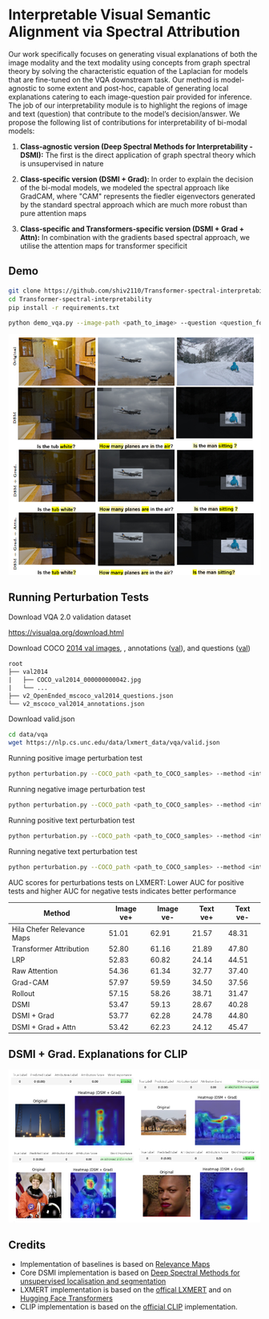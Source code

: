 # Interpretable Visual Semantic Alignment via Spectral Attribution

Our work specifically focuses on generating visual explanations of both the image modality and the text modality using concepts from graph spectral theory by solving the characteristic equation of the Laplacian for models that are fine-tuned on the VQA downstream task. Our method is model-agnostic to some extent and post-hoc, capable of generating local explanations catering to each image-question pair provided for inference.
The job of our interpretability module is to highlight the regions of image and text (question) that contribute to the model’s decision/answer. We propose the following list of contributions for interpretability of bi-modal models:
1. **Class-agnostic version (Deep Spectral Methods for Interpretability - DSMI):** The first is the direct application of graph spectral theory which is unsupervised in nature

2. **Class-specific version (DSMI + Grad):** In order to explain the decision of the bi-modal models, we modeled the spectral approach like GradCAM, where "CAM" represents the fiedler eigenvectors generated by the standard spectral approach which are much more robust than pure attention maps

3. **Class-specific and Transformers-specific version (DSMI + Grad + Attn):** In combination with the gradients based spectral approach, we utilise the attention maps for transformer specificit


## Demo
```bash
git clone https://github.com/shiv2110/Transformer-spectral-interpretability.git
cd Transformer-spectral-interpretability
pip install -r requirements.txt
```

```bash
python demo_vqa.py --image-path <path_to_image> --question <question_for_image> --method-name <interpretability_method>
```

![Alt text](test_images/lxmert_dsms.png "a title")


## Running Perturbation Tests

Download VQA 2.0 validation dataset

https://visualqa.org/download.html

Download COCO [2014 val images](http://images.cocodataset.org/zips/val2014.zip), , annotations ([val](https://s3.amazonaws.com/cvmlp/vqa/mscoco/vqa/v2_Annotations_Val_mscoco.zip)), and questions ([val](https://s3.amazonaws.com/cvmlp/vqa/mscoco/vqa/v2_Questions_Val_mscoco.zip))

    root
    ├── val2014              
    |   ├── COCO_val2014_000000000042.jpg
    |   └── ...  
    ├── v2_OpenEnded_mscoco_val2014_questions.json
    └── v2_mscoco_val2014_annotations.json

Download valid.json
```bash
cd data/vqa
wget https://nlp.cs.unc.edu/data/lxmert_data/vqa/valid.json
```

Running positive image perturbation test
```bash
python perturbation.py --COCO_path <path_to_COCO_samples> --method <interpretability_method> --is-positive-pert True
```

Running negative image perturbation test
```bash
python perturbation.py --COCO_path <path_to_COCO_samples> --method <interpretability_method> 
```

Running positive text perturbation test
```bash
python perturbation.py --COCO_path <path_to_COCO_samples> --method <interpretability_method> --is-text-pert True --is-positive-pert True
```

Running negative text perturbation test
```bash
python perturbation.py --COCO_path <path_to_COCO_samples> --method <interpretability_method> --is-text-pert True
```

AUC scores for perturbations tests on LXMERT: Lower AUC for positive tests and higher AUC for negative tests indicates better performance

| Method                                       | Image ve+                 | Image ve-                | Text ve+                | Text ve-                |
|----------------------------------------------|---------------------------|--------------------------|--------------------------|--------------------------|
| Hila Chefer Relevance Maps                           | 51.01                 | 62.91                | 21.57                | 48.31                |
| Transformer Attribution                  | 52.80                 | 61.16                    | 21.89                | 47.80                |
| LRP                                    | 52.83                   | 60.82                    | 24.14                    | 44.51                    |
| Raw Attention                                | 54.36                     | 61.34                    | 32.77                    | 37.40                    |
| Grad-CAM                                 | 57.97                     | 59.59                    | 34.50                    | 37.56                    |
| Rollout                                  | 57.15                     | 58.26                    | 38.71                    | 31.47                    |
| DSMI                         | 53.47                     | 59.13                    | 28.67                    | 40.28                    |
| DSMI + Grad                  | 53.77                     | 62.28                | 24.78                    | 44.80                    |
| DSMI + Grad + Attn      | 53.42                     | 62.23                  | 24.12                  | 45.47                  |


## DSMI + Grad. Explanations for CLIP

![DSMI + Grad. on CLIP](test_images/clip_viz.png "Image and text relevance for CLIP")

## Credits

- Implementation of baselines is based on [Relevance Maps](https://github.com/hila-chefer/Transformer-MM-Explainability)
- Core DSMI implementation is based on [Deep Spectral Methods for unsupervised localisation and segmentation](https://github.com/lukemelas/deep-spectral-segmentation)
- LXMERT implementation is based on the [offical LXMERT](https://github.com/airsplay/lxmertimplementation) and on [Hugging Face Transformers](https://github.com/huggingface/transformers)
- CLIP implementation is based on the [official CLIP](https://github.com/openai/CLIP) implementation.